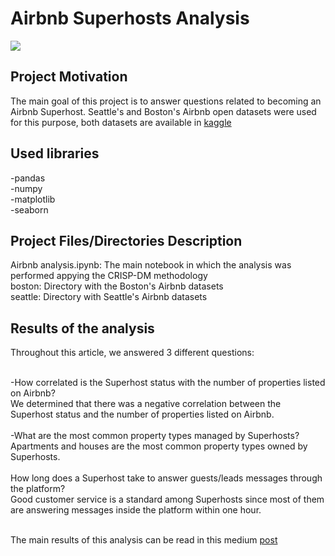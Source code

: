 # Airbnb Superhosts Analysis
![](http://www.urbe10.com/wp-content/uploads/2016/03/Logo-Airbnb-Superhost-450x297-.png)

## Project Motivation

The main goal of this project is to answer questions related to becoming an Airbnb Superhost. Seattle's and Boston's Airbnb open datasets were used for this purpose, both datasets are available in [kaggle](www.kaggle.com)

## Used libraries
-pandas<br/>
-numpy<br/>
-matplotlib<br/>
-seaborn

## Project Files/Directories Description
Airbnb analysis.ipynb: The main notebook in which the analysis was performed appying the CRISP-DM methodology<br/>
boston: Directory with the Boston's Airbnb datasets<br/>
seattle: Directory with Seattle's Airbnb datasets<br/>

## Results of the analysis
Throughout this article, we answered 3 different questions:<br/>
<br/>

-How correlated is the Superhost status with the number of properties listed on Airbnb?<br/>
We determined that there was a negative correlation between the Superhost status and the number of properties listed on Airbnb.<br/>
<br/>
-What are the most common property types managed by Superhosts?<br/>
Apartments and houses are the most common property types owned by Superhosts.<br/>
<br/>
How long does a Superhost take to answer guests/leads messages through the platform?<br/>
Good customer service is a standard among Superhosts since most of them are answering messages inside the platform within one hour.<br/>
<br/>

The main results of this analysis can be read in this medium [post](https://medium.com/@josealb.marcialsan/if-you-want-to-become-an-airbnb-superhost-you-should-read-this-4b70faed8f8f)




